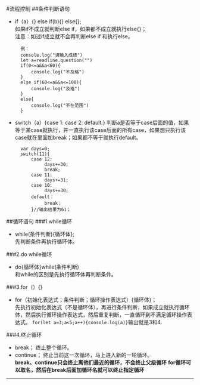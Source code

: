 #流程控制
##条件判断语句

- if（a）{}  else if(b){}   else{};  
  如果if不成立就判断else if，如果都不成立就执行else{}；  
  注意：如过if成立就不会再判断else if 和执行else。

	    例：
		console.log("请输入成绩")
	    let a=readline.question("")
	    if(0<=a&&a<60){
	        console.log("不及格")
	    }
	    else if(60<=a&&a<=100){
	        console.log("及格")
	    }
	    else{
	        console.log("不在范围")
	    }

- switch（a）{case 1:  case 2:  default:}
  判断a是否等于case后面的值，如果等于某case就执行，并一直执行该case后面的所有case，如果想只执行该case就在里面加break；如果都不等于就执行default。

		var days=0;
		switch(11){
    		case 12:
      			 days+=30;
				 break;	
    		case 11:
      			 days+=31;  
    		case 10:
      			 days+=30;
            default：
                 break；
			}//输出结果为61；



##循环语句
###1.while循环
- while(条件判断){循环体};  
  先判断条件再执行循环体。

###2.do while循环
- do{循环体}while(条件判断)  
  和while的区别是先执行循环体再判断条件。

###3.for（）{}
- for（初始化表达式；条件判断；循环操作表达式）{循环体}；  
  先执行初始化表达式（不是循环体），再进行条件判断，如果成立就执行循环体，然后执行循环操作表达式，然后重复判断，一直循环到不满足循环操作表达式。 
```for(let a=3;a<5;a++){console.log(a)}```输出就是3和4.

###4.终止循环
- break；
  终止整个循环。
- continue；
  终止当前这一次循环，马上进入新的一轮循环。  
**break、continue只会终止离他们最近的循环，不会终止父级循环** 
**for循环可以取名，然后在break后面加循环名就可以终止指定循环**

----------
